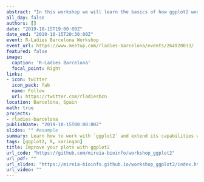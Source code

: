 ```yaml
---
abstract: "In this workshop we will learn the basics of how ggplot2 works and how to easily change the looks of our plots. We will also explore other R packages developed to improve the capabilities of ggplot2: make interactive plots, themes & color palettes, and many more things!"
all_day: false
authors: []
date: "2019-10-15T19:00:00Z"
date_end: "2019-10-15T20:30:00Z"
event: R-Ladies Barcelona Workshop
event_url: https://www.meetup.com/rladies-barcelona/events/264920033/
featured: false
image:
  caption: 'R-Ladies Barcelona'
  focal_point: Right
links:
- icon: twitter
  icon_pack: fab
  name: Follow
  url: https://twitter.com/rladiesbcn
location: Barcelona, Spain
math: true
projects:
- rladies-barcelona
publishDate: "2019-10-15T00:00:00Z"
slides: "" #example
summary: Learn how to work with `ggplot2` and extend its capabilities with other related R packages.
tags: [ggplot2, R, xaringan]
title: Improve your plots with ggplot2
url_code: "https://github.com/mireia-bioinfo/workshop_ggplot2"
url_pdf: ""
url_slides: "https://mireia-bioinfo.github.io/workshop_ggplot2/index.html#1"
url_video: ""
---
```

